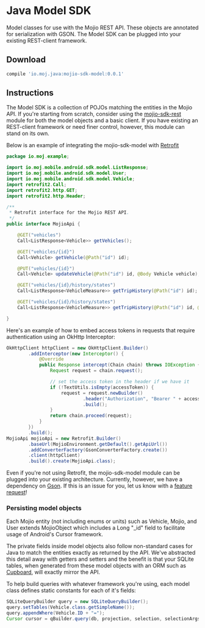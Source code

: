 # Java Model SDK #

Model classes for use with the Mojio REST API. These objects are annotated for serialization with GSON. The Model SDK
can be plugged into your existing REST-client framework.

## Download ##
```gradle
compile 'io.moj.java:mojio-sdk-model:0.0.1'
```

## Instructions ##

The Model SDK is a collection of POJOs matching the entities in the Mojio API. If you're starting from scratch, consider
using the [mojio-sdk-rest](https://github.com/mojio/mojio-java-sdk/tree/develop/mojio-sdk-rest) module for both the
model objects and a basic client. If you have existing an REST-client framework or need finer control, however, this
module can stand on its own.

Below is an example of integrating the mojio-sdk-model with [Retrofit](http://square.github.io/retrofit/)

```java
package io.moj.example;

import io.moj.mobile.android.sdk.model.ListResponse;
import io.moj.mobile.android.sdk.model.User;
import io.moj.mobile.android.sdk.model.Vehicle;
import retrofit2.Call;
import retrofit2.http.GET;
import retrofit2.http.Header;

/**
 * Retrofit interface for the Mojio REST API.
 */
public interface MojioApi {

    @GET("vehicles")
    Call<ListResponse<Vehicle>> getVehicles();

    @GET("vehicles/{id}")
    Call<Vehicle> getVehicle(@Path("id") id);

    @PUT("vehicles/{id}")
    Call<Vehicle> updateVehicle(@Path("id") id, @Body Vehicle vehicle);

    @GET("vehicles/{id}/history/states")
    Call<ListResponse<VehicleMeasure>> getTripHistory(@Path("id") id);

    @GET("vehicles/{id}/history/states")
    Call<ListResponse<VehicleMeasure>> getTripHistory(@Path("id") id, @Query("skip") int skip, @Query("take") int take);

}
```

Here's an example of how to embed access tokens in requests that require authentication using an
OkHttp Interceptor:

```java
OkHttpClient httpClient = new OkHttpClient.Builder()
        .addInterceptor(new Interceptor() {
            @Override
            public Response intercept(Chain chain) throws IOException {
                Request request = chain.request();

                // set the access token in the header if we have it
                if (!TextUtils.isEmpty(accessToken)) {
                    request = request.newBuilder()
                            .header("Authorization", "Bearer " + accessToken)
                            .build();
                }
                return chain.proceed(request);
            }
        })
        .build();
MojioApi mojioApi = new Retrofit.Builder()
        .baseUrl(MojioEnvironment.getDefault().getApiUrl())
        .addConverterFactory(GsonConverterFactory.create())
        .client(httpClient)
        .build().create(MojioApi.class);
```

Even if you're not using Retrofit, the mojio-sdk-model module can be plugged into your existing
architecture. Currently, however, we have a dependency on [Gson](https://github.com/google/gson). If
this is an issue for you, let us know with a [feature request](https://github.com/mojio/mojio-java-sdk/issues)!

### Persisting model objects ###
Each Mojio entity (not including enums or units) such as Vehicle, Mojio, and User extends
MojioObject which includes a Long "_id" field to facilitate usage of Android's Cursor framework.

The private fields inside model objects also follow non-standard cases for Java to match the
entities exactly as returned by the API. We've abstracted this detail away with getters and setters
and the benefit is that your SQLite tables, when generated from these model objects with an ORM such
as [Cupboard](https://bitbucket.org/littlerobots/cupboard), will exactly mirror the API.

To help build queries with whatever framework you're using, each model class defines static
constants for each of it's fields:

```java
SQLiteQueryBuilder query = new SQLiteQueryBuilder();
query.setTables(Vehicle.class.getSimpleName());
query.appendWhere(Vehicle.ID + "=");
Cursor cursor = qBuilder.query(db, projection, selection, selectionArgs, null, null, orderBy);
```
